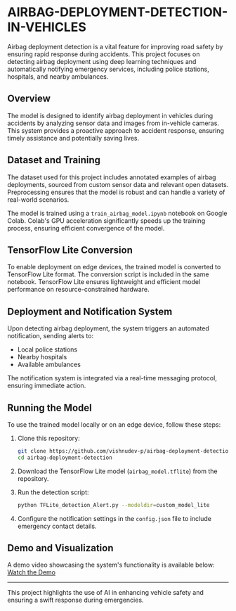 # AIRBAG-DEPLOYMENT-DETECTION-IN-VEHICLES  

Airbag deployment detection is a vital feature for improving road safety by ensuring rapid response during accidents. This project focuses on detecting airbag deployment using deep learning techniques and automatically notifying emergency services, including police stations, hospitals, and nearby ambulances.

## Overview  

The model is designed to identify airbag deployment in vehicles during accidents by analyzing sensor data and images from in-vehicle cameras. This system provides a proactive approach to accident response, ensuring timely assistance and potentially saving lives.

## Dataset and Training  

The dataset used for this project includes annotated examples of airbag deployments, sourced from custom sensor data and relevant open datasets. Preprocessing ensures that the model is robust and can handle a variety of real-world scenarios.  

The model is trained using a `train_airbag_model.ipynb` notebook on Google Colab. Colab's GPU acceleration significantly speeds up the training process, ensuring efficient convergence of the model.  

## TensorFlow Lite Conversion  

To enable deployment on edge devices, the trained model is converted to TensorFlow Lite format. The conversion script is included in the same notebook. TensorFlow Lite ensures lightweight and efficient model performance on resource-constrained hardware.  

## Deployment and Notification System  

Upon detecting airbag deployment, the system triggers an automated notification, sending alerts to:  
- Local police stations  
- Nearby hospitals  
- Available ambulances  

The notification system is integrated via a real-time messaging protocol, ensuring immediate action.  

## Running the Model  

To use the trained model locally or on an edge device, follow these steps:  

1. Clone this repository:  

    ```bash
    git clone https://github.com/vishnudev-p/airbag-deployment-detection.git  
    cd airbag-deployment-detection  
    ```  

2. Download the TensorFlow Lite model (`airbag_model.tflite`) from the repository.  

3. Run the detection script:  

    ```bash  
    python TFLite_detection_Alert.py --modeldir=custom_model_lite  
    ```  

4. Configure the notification settings in the `config.json` file to include emergency contact details.  

## Demo and Visualization  

A demo video showcasing the system's functionality is available below:  
[Watch the Demo](https://www.youtube.com/watch?v=DEMO_LINK)  

---

This project highlights the use of AI in enhancing vehicle safety and ensuring a swift response during emergencies.
